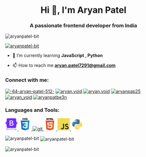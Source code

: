 <h1 align="center">Hi 👋, I'm Aryan Patel</h1>
<h3 align="center">A passionate frontend developer from India</h3>

<p align="left"> <img src="https://komarev.com/ghpvc/?username=aryanpatel-bit&label=Profile%20views&color=0e75b6&style=flat" alt="aryanpatel-bit" /> </p>

<p align="left"> <a href="https://github.com/ryo-ma/github-profile-trophy"><img src="https://github-profile-trophy.vercel.app/?username=aryanpatel-bit" alt="aryanpatel-bit" /></a> </p>

- 🌱 I’m currently learning **JavaScript , Python**

- 📫 How to reach me **aryan.patel7291@gmail.com**

<h3 align="left">Connect with me:</h3>
<p align="left">
<a href="https://linkedin.com/in/-64-aryan-patel-512-" target="blank"><img align="center" src="https://raw.githubusercontent.com/rahuldkjain/github-profile-readme-generator/master/src/images/icons/Social/linked-in-alt.svg" alt="-64-aryan-patel-512-" height="30" width="40" /></a>
<a href="https://kaggle.com/aryan.void" target="blank"><img align="center" src="https://raw.githubusercontent.com/rahuldkjain/github-profile-readme-generator/master/src/images/icons/Social/kaggle.svg" alt="aryan.void" height="30" width="40" /></a>
<a href="https://instagram.com/aryan.void" target="blank"><img align="center" src="https://raw.githubusercontent.com/rahuldkjain/github-profile-readme-generator/master/src/images/icons/Social/instagram.svg" alt="aryan.void" height="30" width="40" /></a>
<a href="https://www.codechef.com/users/aryanpap25" target="blank"><img align="center" src="https://cdn.jsdelivr.net/npm/simple-icons@3.1.0/icons/codechef.svg" alt="aryanpap25" height="30" width="40" /></a>
<a href="https://www.leetcode.com/aryan_void" target="blank"><img align="center" src="https://raw.githubusercontent.com/rahuldkjain/github-profile-readme-generator/master/src/images/icons/Social/leet-code.svg" alt="aryan_void" height="30" width="40" /></a>
<a href="https://auth.geeksforgeeks.org/user/aryanpatbe3n" target="blank"><img align="center" src="https://raw.githubusercontent.com/rahuldkjain/github-profile-readme-generator/master/src/images/icons/Social/geeks-for-geeks.svg" alt="aryanpatbe3n" height="30" width="40" /></a>
</p>

<h3 align="left">Languages and Tools:</h3>
<p align="left"> <a href="https://getbootstrap.com" target="_blank" rel="noreferrer"> <img src="https://raw.githubusercontent.com/devicons/devicon/master/icons/bootstrap/bootstrap-plain-wordmark.svg" alt="bootstrap" width="40" height="40"/> </a> <a href="https://www.w3schools.com/css/" target="_blank" rel="noreferrer"> <img src="https://raw.githubusercontent.com/devicons/devicon/master/icons/css3/css3-original-wordmark.svg" alt="css3" width="40" height="40"/> </a> <a href="https://git-scm.com/" target="_blank" rel="noreferrer"> <img src="https://www.vectorlogo.zone/logos/git-scm/git-scm-icon.svg" alt="git" width="40" height="40"/> </a> <a href="https://www.w3.org/html/" target="_blank" rel="noreferrer"> <img src="https://raw.githubusercontent.com/devicons/devicon/master/icons/html5/html5-original-wordmark.svg" alt="html5" width="40" height="40"/> </a> <a href="https://developer.mozilla.org/en-US/docs/Web/JavaScript" target="_blank" rel="noreferrer"> <img src="https://raw.githubusercontent.com/devicons/devicon/master/icons/javascript/javascript-original.svg" alt="javascript" width="40" height="40"/> </a> <a href="https://www.python.org" target="_blank" rel="noreferrer"> <img src="https://raw.githubusercontent.com/devicons/devicon/master/icons/python/python-original.svg" alt="python" width="40" height="40"/> </a> </p>

<p><img align="left" src="https://github-readme-stats.vercel.app/api/top-langs?username=aryanpatel-bit&show_icons=true&locale=en&layout=compact" alt="aryanpatel-bit" /></p>

<p>&nbsp;<img align="center" src="https://github-readme-stats.vercel.app/api?username=aryanpatel-bit&show_icons=true&locale=en" alt="aryanpatel-bit" /></p>

<p><img align="center" src="https://github-readme-streak-stats.herokuapp.com/?user=aryanpatel-bit&" alt="aryanpatel-bit" /></p>

